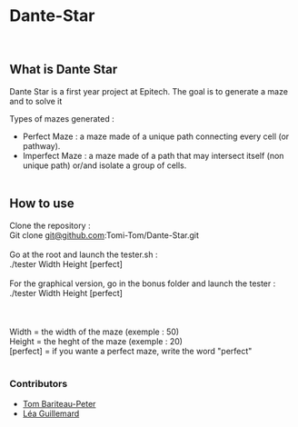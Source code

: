 # Dante-Star
<br/>

## What is Dante Star

Dante Star is a first year project at Epitech. The goal is to generate a maze and to solve it

Types of mazes generated :
 - Perfect Maze : a maze made of a unique path connecting every cell (or pathway). 
 - Imperfect Maze : a maze made of a path that may intersect itself (non unique path) or/and isolate a group of cells.
<br/><br/>
## How to use

Clone the repository :<br/>
  Git clone git@github.com:Tomi-Tom/Dante-Star.git<br/><br/>
Go at the root and launch the tester.sh :<br/>
  ./tester Width Height [perfect]<br/><br/>
For the graphical version, go in the bonus folder and launch the tester :<br/>
  ./tester Width Height [perfect]<br/><br/>
<br/><br/>
Width = the width of the maze (exemple : 50)<br/>
Height = the heght of the maze (exemple : 20)<br/>
[perfect] = if you wante a perfect maze, write the word "perfect"
<br/><br/>
### Contributors

 - <a href="https://github.com/Tomi-Tom">Tom Bariteau-Peter</a>
 - <a href="https://github.com/Steci">Léa Guillemard</a>
